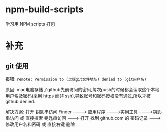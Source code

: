 # npm-build-scripts

学习用 NPM scripts 打包


# 补充

## git 使用
报错:
`remote: Permission to (远端git文件地址) denied to (git用户名)`

原因:
mac电脑存储了github先前访问的密码,每次push的时候都会读取这个本地用户名及密码(采用 https 而非 ssh),导致账号和密码授权没有通过,所以才被github denied.

解决方案:
打开 钥匙串访问
Finder ----> 应用程序 ---->实用工具 ---->钥匙串访问
或
直接搜索 钥匙串访问 ---> 打开
找到 github.com 的 密码记录 ---> 修改用户名和密码 或 直接右键 删除